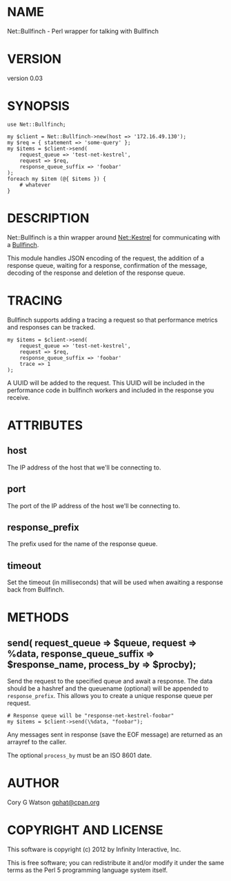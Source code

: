 # NAME

Net::Bullfinch - Perl wrapper for talking with Bullfinch

# VERSION

version 0.03

# SYNOPSIS

    use Net::Bullfinch;

    my $client = Net::Bullfinch->new(host => '172.16.49.130');
    my $req = { statement => 'some-query' };
    my $items = $client->send(
        request_queue => 'test-net-kestrel',
        request => $req,
        response_queue_suffix => 'foobar'
    );
    foreach my $item (@{ $items }) {
        # whatever
    }

# DESCRIPTION

Net::Bullfinch is a thin wrapper around <Net::Kestrel> for communicating with
a [Bullfinch](https://github.com/gphat/bullfinch/).

This module handles JSON encoding of the request, the addition of a response
queue, waiting for a response, confirmation of the message, decoding of the
response and deletion of the response queue.

# TRACING

Bullfinch supports adding a tracing a request so that performance metrics
and responses can be tracked.

    my $items = $client->send(
        request_queue => 'test-net-kestrel',
        request => $req,
        response_queue_suffix => 'foobar'
        trace => 1
    );

A UUID will be added to the request.  This UUID will be included in the
performance code in bullfinch workers and included in the response you
receive.

# ATTRIBUTES

## host

The IP address of the host that we'll be connecting to.

## port

The port of the IP address of the host we'll be connecting to.

## response_prefix

The prefix used for the name of the response queue.

## timeout

Set the timeout (in milliseconds) that will be used when awaiting a response
back from Bullfinch.

# METHODS

## send( request_queue => $queue, request => \%data, response_queue_suffix => $response_name, process_by => $procby);

Send the request to the specified queue and await a response.  The data
should be a hashref and the queuename (optional) will be appended to
`response_prefix`.  This allows you to create a unique response queue per
request.

    # Response queue will be "response-net-kestrel-foobar"
    my $items = $client->send(\%data, "foobar");

Any messages sent in response (save the EOF message) are returned as an
arrayref to the caller.

The optional `process_by` must be an ISO 8601 date.

# AUTHOR

Cory G Watson <gphat@cpan.org>

# COPYRIGHT AND LICENSE

This software is copyright (c) 2012 by Infinity Interactive, Inc.

This is free software; you can redistribute it and/or modify it under
the same terms as the Perl 5 programming language system itself.